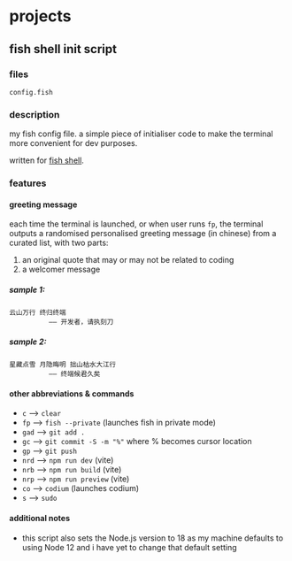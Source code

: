 # projects
## fish shell init script
### files 
`config.fish`
### description 
my fish config file. a simple piece of initialiser code to make the terminal more convenient for dev purposes.

written for [fish shell](https://fishshell.com/).
### features
#### greeting message
each time the terminal is launched, or when user runs `fp`, the terminal outputs a randomised personalised greeting message (in chinese) from a curated list, with two parts:

1. an original quote that may or may not be related to coding
2. a welcomer message

##### sample 1:
```
云山万行 终归终端
          —— 开发者，请执刻刀
```
##### sample 2:
```
星藏点雪 月隐晦明 拙山枯水大江行
          —— 终端候君久矣
```
#### other abbreviations & commands 
- `c` --> `clear`
- `fp` --> `fish --private` (launches fish in private mode)
- `gad` --> `git add .`
- `gc` --> `git commit -S -m "%"` where % becomes cursor location
- `gp` --> `git push`
- `nrd` --> `npm run dev` (vite)
- `nrb` --> `npm run build` (vite)
- `nrp` --> `npm run preview` (vite)
- `co` --> `codium` (launches codium)
- `s` --> `sudo` 

#### additional notes
- this script also sets the Node.js version to 18 as my machine defaults to using Node 12 and i have yet to change that default setting